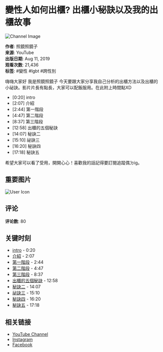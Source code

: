 # 變性人如何出櫃? 出櫃小秘訣以及我的出櫃故事

![Channel Image](https://i.ytimg.com/an/e9ulJZ2cks6edAZSiTlozQ/featured_channel.jpg?v=5d397286)

**作者**: 照鏡照鏡子  
**来源**: YouTube  
**出版日期**: Aug 11, 2019  
**观看次数**: 21,436  
**标签**: #變性 #lgbt #跨性別  

嗨嗨大家好 我是照鏡照鏡子 今天要跟大家分享我自己分析的出櫃方法以及出櫃的小祕訣。影片片長有點長，大家可以配飯服用。在此附上時間點XD 

- [0:20] intro
- [2:07] 介紹
- [2:44] 第一階段
- [4:47] 第二階段
- [8:37] 第三階段
- [12:58] 出櫃的五個秘訣
- [14:07] 秘訣二
- [15:10] 祕訣三
- [16:20] 秘訣四
- [17:18] 秘訣五

希望大家可以看了受用，開開心心！喜歡我的話記得要訂閱追蹤偶ㄉig。

## 重要图片

![User Icon](https://yt3.ggpht.com/DtKEbBvIZSwZ_gqFmIsk9-M2gQcsI6SF4WEVm_IHU8ab-xc8X9EZhVgvYtAyRVXLbvl9G5E5ZA=s48-c-k-c0x00ffffff-no-rj)

## 评论

**评论数**: 80

## 关键时刻

- [intro](https://www.youtube.com/watch?v=8RLyr_RtOFA&t=20s) - 0:20
- [介紹](https://www.youtube.com/watch?v=8RLyr_RtOFA&t=127s) - 2:07
- [第一階段](https://www.youtube.com/watch?v=8RLyr_RtOFA&t=164s) - 2:44
- [第二階段](https://www.youtube.com/watch?v=8RLyr_RtOFA&t=287s) - 4:47
- [第三階段](https://www.youtube.com/watch?v=8RLyr_RtOFA&t=517s) - 8:37
- [出櫃的五個秘訣](https://www.youtube.com/watch?v=8RLyr_RtOFA&t=778s) - 12:58
- [秘訣二](https://www.youtube.com/watch?v=8RLyr_RtOFA&t=847s) - 14:07
- [祕訣三](https://www.youtube.com/watch?v=8RLyr_RtOFA&t=910s) - 15:10
- [秘訣四](https://www.youtube.com/watch?v=8RLyr_RtOFA&t=980s) - 16:20
- [秘訣五](https://www.youtube.com/watch?v=8RLyr_RtOFA&t=1038s) - 17:18

## 相关链接
- [YouTube Channel](https://www.youtube.com/channel/UCe9ulJZ2cks6edAZSiTlozQ)  
- [Instagram](https://www.instagram.com/mirror0128mirror/)  
- [Facebook](https://www.facebook.com/%E7%85%A7%E9%8F%A1%E7%85%A7%E9%8F%A1%E5%AD%90-455290748546789/)